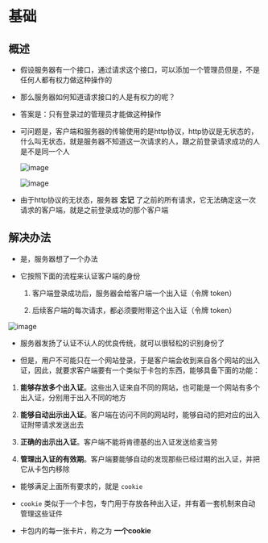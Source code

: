 # 基础

## 概述

+ 假设服务器有一个接口，通过请求这个接口，可以添加一个管理员但是，不是任何人都有权力做这种操作的

+ 那么服务器如何知道请求接口的人是有权力的呢？

+ 答案是：只有登录过的管理员才能做这种操作

+ 可问题是，客户端和服务器的传输使用的是http协议，http协议是无状态的，什么叫无状态，就是服务器不知道这一次请求的人，跟之前登录请求成功的人是不是同一个人

  ![image](http://mdrs.yuanjin.tech/img/image-20200417161014030.png)

  ![image](http://mdrs.yuanjin.tech/img/image-20200417161014030.png)

+ 由于http协议的无状态，服务器 **忘记** 了之前的所有请求，它无法确定这一次请求的客户端，就是之前登录成功的那个客户端

## 解决办法

+ 是，服务器想了一个办法

+ 它按照下面的流程来认证客户端的身份

  1. 客户端登录成功后，服务器会给客户端一个出入证（令牌 token）

  2. 后续客户端的每次请求，都必须要附带这个出入证（令牌 token）

![image](http://mdrs.yuanjin.tech/img/image-20200417161950450.png)

+ 服务器发扬了认证不认人的优良传统，就可以很轻松的识别身份了

+ 但是，用户不可能只在一个网站登录，于是客户端会收到来自各个网站的出入证，因此，就要求客户端要有一个类似于卡包的东西，能够具备下面的功能：

1. **能够存放多个出入证**。这些出入证来自不同的网站，也可能是一个网站有多个出入证，分别用于出入不同的地方

2. **能够自动出示出入证**。客户端在访问不同的网站时，能够自动的把对应的出入证附带请求发送出去

3. **正确的出示出入证**。客户端不能将肯德基的出入证发送给麦当劳

4. **管理出入证的有效期**。客户端要能够自动的发现那些已经过期的出入证，并把它从卡包内移除

+ 能够满足上面所有要求的，就是 `cookie`

+ `cookie` 类似于一个卡包，专门用于存放各种出入证，并有着一套机制来自动管理这些证件

+ 卡包内的每一张卡片，称之为 **一个cookie**
